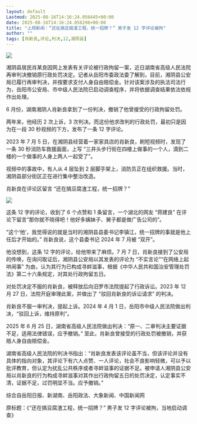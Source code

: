 ```yaml
---
layout: default
Lastmod: 2025-08-16T14:16:24.056445+00:00
date: 2025-08-16T14:16:24.056296+00:00
title: "上观新闻｜“还在搞豆腐渣工程，统一招牌？” 男子发 12 字评论被拘"
author: ""
tags: [肖新良,评论,判决,12,湘阴县]
---
```


![](https://images.weserv.nl/?url=https%3A//chinadigitaltimes.net/chinese/files/2025/08/image-1754906592141.png)

湘阴县居民肖某良因网上发表有关评论被行政拘留一案，近日湖南省高级人民法院再审判决撤销原行政处罚决定。记者从岳阳市委政法委了解到，目前，湘阴县公安局已履行再审判决，并按要求支付人身自由赔偿金。针对该案涉及的执法司法行为，岳阳市公安局、市中级人民法院已启动调查程序，并将依据调查结果依法依规作出处理。

6 月份，湖南湘阴人肖新良拿到了一份判决，撤销了他曾接受的行政拘留处罚。

两年来，他经历 2 次上诉，3 次判决。而这份他求改判的行政处罚，最初只是因为在一段 30 秒视频的下方，发布了一条 12 字评论。

2023 年 7 月 5 日，在湘阴县经营着一家家具店的肖新良，刷短视频时，发现了一条 30 秒消防车救援画面，上写 “三井头步行街在四楼上做事的一个人，滴到二楼的一个做事的人身上两人一起受了”。

视频中的事故中，有人从 4 层坠到 2 层脚手架上，消防员正在组织救援。当时，湘阴县部分街区正在进行集中整治改造。

肖新良在评论区留言 “还在搞豆腐渣工程，统一招牌？”

![](https://images.weserv.nl/?url=https%3A//chinadigitaltimes.net/chinese/files/2025/08/image-1754906344587.png)

这条 12 字的评论，收到了 6 个点赞和 1 条留言，一个湖北的网友 “蒋建良” 在评论下留言“那你就不晓得吧！他好多姨妹子、舅子都是做广告公司的”。

“这个‘他’，我觉得说的就是当时的湘阴县县委书记李镇江，统一招牌的事就是他上任后才开始的。” 肖新良说，这个县委书记 2024 年 7 月被 “双开”。

他没想到，这条 12 字的评论，给他带来了麻烦。7 月 7 日，肖新良接到了公安局的传唤，在询问取证后，湘阴县公安局以其发表的评论为 “不实言论”“在网络上起哄闹事” 为由，认为其行为已构成寻衅滋事，根据《中华人民共和国治安管理处罚法》第二十六条规定，对其处行政拘留五日。

对处罚决定不服的肖新良，被释放后向汨罗市法院提起了行政诉讼。2023 年 12 月 27 日，法院开庭审理此案，并做出了 “驳回肖新良的诉讼请求” 的判决。

肖新良不服一审判决，提起上诉。2024 年 4 月 1 日，岳阳市中级人民法院做出判决，“驳回上诉，维持原判”。

2025 年 6 月 25 日，湖南省高级人民法院做出判决：“原一、二审判决主要证据不足，适用法律错误，应予撤销。” 至此，肖新良曾接受的行政处罚被撤销，并获赔人身自由赔偿金。

湖南省高级人民法院的判决书指出：“肖新良发表该评论虽不当，但该评论并没有具体的指向对象，其评论下有六人点赞、一人评论，社会不良影响轻微，可以予以批评教育，但认定为扰乱公共秩序或者寻衅滋事的证据不足。被申请人湘阴县公安局以肖新良的行为构成寻衅滋事对其作出行政拘留五日的处罚决定，认定事实不清，证据不足，过罚明显不当。应予撤销。”

综合自岳阳日报、新湖南、岳阳政法、大象新闻、中国新闻网

原标题：《“还在搞豆腐渣工程，统一招牌？” 男子发 12 字评论被拘，当地启动调查》


